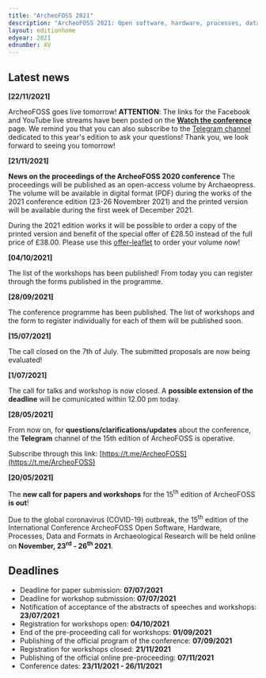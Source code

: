 ```yaml
---
title: "ArcheoFOSS 2021"
description: "ArcheoFOSS 2021: Open software, hardware, processes, data and formats in archaeological research"
layout: editionhome
edyear: 2021
ednumber: XV
---
```


## Latest news

**[22/11/2021]**

ArcheoFOSS goes live tomorrow! **ATTENTION**: The links for the Facebook and YouTube live streams have been posted on the **[Watch the conference](./watch)** page.
We remind you that you can also subscribe to the [Telegram channel](https://t.me/ArcheoFOSS) dedicated to this year's edition to ask your questions!
Thank you, we look forward to seeing you tomorrow!

**[21/11/2021]**

**News on the proceedings of the ArcheoFOSS 2020 conference** The proceedings will be published as an open-access volume by Archaeopress. The volume will be available in digital format (PDF) during the works of the 2021 conference edition (23-26 Novembrer 2021) and the printed version will be available during the first week of December 2021.

During the 2021 edition works it will be possible to order a copy of the printed version and benefit of the special offer of £28.50 instead of the full price of £38.00. Please use this [offer-leaflet](https://2020.archeofoss.org/images/AA%20Bogdani%20pre-order%20offer.pdf) to order your volume now!


**[04/10/2021]**

The list of the workshops has been published! From today you can register through the forms published in the programme.

**[28/09/2021]**

The conference programme has been published. The list of workshops and the form to register individually for each of them will be published soon.

**[15/07/2021]**

The call closed on the 7th of July. The submitted proposals are now being evaluated!

**[1/07/2021]**

The call for talks and workshop is now closed. A **possible extension of the deadline** will be comunicated within 12.00 pm today.

**[28/05/2021]**

From now on, for **questions/clarifications/updates** about the conference, the **Telegram** channel of the 15th edition of ArcheoFOSS is operative.

Subscribe through this link: [https://t.me/ArcheoFOSS](https://t.me/ArcheoFOSS)

**[20/05/2021]**

The **new call for papers and workshops** for the 15<sup>th</sup> edition of ArcheoFOSS **is out**!

Due to the global coronavirus (COVID-19) outbreak, the 15<sup>th</sup> edition of the
International Conference ArcheoFOSS Open Software, Hardware, Processes,
Data and Formats in Archaeological Research will be held online on
**November, 23<sup>rd</sup> - 26<sup>th</sup> 2021**.

## Deadlines

- Deadline for paper submission: **07/07/2021**
- Deadline for workshop submission: **07/07/2021**
- Notification of acceptance of the abstracts of speeches and workshops: **23/07/2021**
- Registration for workshops open: **04/10/2021**
- End of the pre-proceeding call for workshops: **01/09/2021**
- Publishing of the official program of the conference: **07/09/2021**
- Registration for workshops closed: **21/11/2021**
- Publishing of the official online pre-proceeding: **07/11/2021**
- Conference dates: **23/11/2021 - 26/11/2021**
